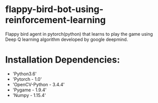 # flappy-bird-bot-using-reinforcement-learning
Flappy bird agent in pytorch(python) that learns to play the game 
using Deep Q learning algorithm developed by google deepmind.

# Installation Dependencies:
* 'Python3.6'
* 'Pytorch - 1.0'
* 'OpenCV-Python - 3.4.4'
* 'Pygame - 1.9.4'
* 'Numpy - 1.15.4'
